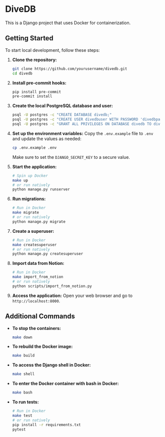 # DiveDB

This is a Django project that uses Docker for containerization.

## Getting Started

To start local development, follow these steps:

1. **Clone the repository:**
   ```sh
   git clone https://github.com/yourusername/divedb.git
   cd divedb
   ```

1. **Install pre-commit hooks:**
   ```sh
   pip install pre-commit
   pre-commit install
   ```

1. **Create the local PostgreSQL database and user:**
   ```sh
   psql -U postgres -c "CREATE DATABASE divedb;"
   psql -U postgres -c "CREATE USER divedbuser WITH PASSWORD 'divedbpassword';"
   psql -U postgres -c "GRANT ALL PRIVILEGES ON DATABASE divedb TO divedbuser;"
   ```

1. **Set up the environment variables:**
   Copy the `.env.example` file to `.env` and update the values as needed:
   ```sh
   cp .env.example .env
   ```
   Make sure to set the `DJANGO_SECRET_KEY` to a secure value.

1. **Start the application:**
   ```sh
   # Spin up Docker
   make up
   # or run natively
   python manage.py runserver
   ```

1. **Run migrations:**
   ```sh
   # Run in Docker
   make migrate
   # or run natively
   python manage.py migrate
   ```

1. **Create a superuser:**
   ```sh
   # Run in Docker
   make createsuperuser
   # or run natively
   python manage.py createsuperuser
   ```

1. **Import data from Notion:**
   ```sh
   # Run in Docker
   make import_from_notion
   # or run natively
   python scripts/import_from_notion.py
   ```

1. **Access the application:**
   Open your web browser and go to `http://localhost:8000`.

## Additional Commands

- **To stop the containers:**
  ```sh
  make down
  ```

- **To rebuild the Docker image:**
  ```sh
  make build
  ```

- **To access the Django shell in Docker:**
  ```sh
  make shell
  ```

- **To enter the Docker container with bash in Docker:**
  ```sh
  make bash
  ```

- **To run tests:**
  ```sh
  # Run in Docker
  make test
  # or run natively
  pip install -r requirements.txt
  pytest
  ```
